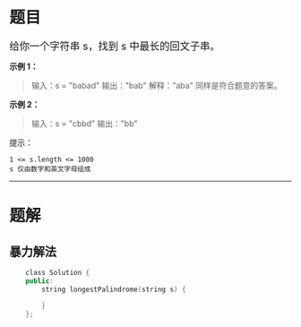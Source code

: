 # 题目

<font size=4>给你一个字符串 s，找到 s 中最长的回文子串。</font>

**示例 1：**
>输入：s = "babad"
   输出："bab"
   解释："aba" 同样是符合题意的答案。

**示例 2：**
>输入：s = "cbbd"
   输出："bb"

提示：

    1 <= s.length <= 1000
    s 仅由数字和英文字母组成

--- 

# 题解

## 暴力解法

```c++
	class Solution {
	public:
	    string longestPalindrome(string s) {
			
	    }
	};
```
